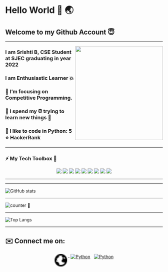 # Hello World :wave: :earth_asia:
## Welcome to my Github Account :innocent:

---
<img align="right" width="280" height="300" src="https://user-images.githubusercontent.com/71335691/127958599-5f103277-48d7-4241-8f97-4e874d1e7d6f.jpg">

### I am Srishti B, CSE Student at SJEC graduating in year 2022 
### I am Enthusiastic Learner :boom:
### 🎯 I’m focusing on Competitive Programming.
### :star2:  I spend my :alarm_clock: trying to learn new things :star2:
### :star2: I like to code in Python: 5  :star: HackerRank  


---
### ⚡ My Tech Toolbox 🧰
<div align ="center">
 <img  src="https://camo.githubusercontent.com/d10e5aa8ba67f1eb109da4e98cd75adfa42df2e6019f8222cfa14c0088ac674d/68747470733a2f2f70726f66696c696e61746f722e7269736861762e6465762f736b696c6c732d6173736574732f707974686f6e2d6f726967696e616c2e737667" width="40">
 <img  src="https://user-images.githubusercontent.com/71335691/127959799-e6432106-449f-4002-9d3e-3b3ff08720bd.png" width="40">
 <img src="https://user-images.githubusercontent.com/71335691/127959870-603e6f7d-1573-4258-9daa-836c4358726e.png" width="40">
 <img  src="https://camo.githubusercontent.com/bfa71fe5e1eb3ca57a7e4ef9c6b2ca21414c4fdab27ac6861e211e7cfe8f7d9f/68747470733a2f2f70726f66696c696e61746f722e7269736861762e6465762f736b696c6c732d6173736574732f68746d6c352d6f726967696e616c2d776f72646d61726b2e737667" width="40">
 <img  src="https://camo.githubusercontent.com/1f14c9c472b21cf8790a4fb6914be3a3181e957ecc2b397775f06a989d20cb37/68747470733a2f2f70726f66696c696e61746f722e7269736861762e6465762f736b696c6c732d6173736574732f637373332d6f726967696e616c2d776f72646d61726b2e737667" width="40">
 <img  src="https://camo.githubusercontent.com/b7ea09b0c030ae14623cfc3a52ab3ee0d07e0259a1b230139e65ba00454327c9/68747470733a2f2f70726f66696c696e61746f722e7269736861762e6465762f736b696c6c732d6173736574732f6769742d73636d2d69636f6e2e737667" width="40">
 <img  src="https://user-images.githubusercontent.com/71335691/127959729-665fe8a6-f9b6-4051-908e-a5877f0493b9.png" width="40">
 <img  src="https://user-images.githubusercontent.com/71335691/127959657-92d18f0e-8dc0-4587-82f4-5470cd36e2e2.jpg" width="40">
 <img src="https://user-images.githubusercontent.com/71335691/127959942-0e14724f-b4bc-437f-ab64-1cc7c9f745eb.png" width="40">
 </div>
 
 


 
 
---
***
![GitHub stats](https://github-readme-stats.vercel.app/api?username=TechieMeSB&show_icons=true&theme=algolia)
*** 
![counter](https://enslr9ux88akerd.m.pipedream.net) :eyes:

***
![Top Langs](https://github-readme-stats.vercel.app/api/top-langs/?username=TechieMeSB&layout=compact&theme=algolia)
***


## ✉️ Connect me on:

<p align="center">
 <a href="https://github.com/SriB10/" target="_blank" rel="noopener noreferrer"> <img src="https://raw.githubusercontent.com/iconic/open-iconic/master/svg/globe.svg" alt="Python" height="40" style="vertical-align:top; margin:4px"> </a>
 <a href="www.linkedin.com/in/srishtibhandarkar" target="_blank" rel="noopener noreferrer"> <img src="https://cdn.jsdelivr.net/npm/simple-icons@v3/icons/linkedin.svg" alt="Python" height="40" style="vertical-align:top; margin:4px"></a>
 <a href="mailto:srishti.bhandarkar823@gmail.com"> <img src="https://cdn.jsdelivr.net/npm/simple-icons@v3/icons/gmail.svg" alt="Python" height="40" style="vertical-align:top; margin:4px"></a>
</p>
